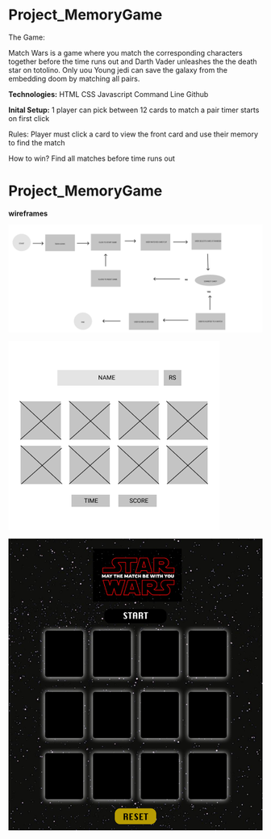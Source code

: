 # Project_MemoryGame
<p>The Game:</p>
Match Wars is a game where you match the corresponding characters together before the time runs out and Darth Vader unleashes the the death star on totolino. Only uou Young jedi can save the galaxy from the embedding doom by matching all pairs.

<b>Technologies:</b>
HTML
CSS
Javascript
Command Line
Github

<b>Inital Setup:</b>
1 player can pick between 12 cards to match a pair
timer starts on first click


</b>Rules:</b>
Player must click a card to view the front card and use their memory to find the match 

</b>How to win?</b>
Find all matches before time runs out 
# Project_MemoryGame 

<b>wireframes</b>

![user flow](./js/SWC/user%20flow.png)

![low fi](./js/SWC/wireframe1.png)

![hi-fi wireframe](./js/SWC/Frame%2027.png)




